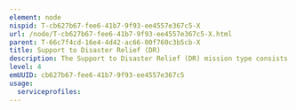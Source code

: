 ```yaml
---
element: node
nispid: T-cb627b67-fee6-41b7-9f93-ee4557e367c5-X
url: /node/T-cb627b67-fee6-41b7-9f93-ee4557e367c5-X.html
parent: T-66c7f4cd-16e4-4d42-ac66-00f760c3b5cb-X
title: Support to Disaster Relief (DR)
description: The Support to Disaster Relief (DR) mission type consists of activities to provide support after a man-made or natural disaster. Emergency relief concerns sustaining the means to safeguard life and requires very rapid reaction particularly where extreme climates are encountered. Protecting human life is an inherent responsibility. Relief operations, in the narrow sense of the provision of aid, are principally the purview of humanitarian or aid agencies, whether UN or government, including host government (where one exists), NGOs, and the civil sector. Military forces should be ready to assist in relief operations when the need for them arises, and to cooperate with other organizations concerned. Normally, military forces work to create the conditions in which these other agencies can operate more freely and effectively. NATO forces, such as the standing naval forces, may be in the area as a result of an unrelated exercise or operation and could be diverted by direction of the NAC or MC; however, because of the need for speed, it is likely that immediate reaction will be provided unilaterally by nations. Disaster relief could bconducted as a standalone operation; however, because of the requisite response times, it is more likely to take place within the context of an ongoing Non-Article 5 Crisis Response Operation (NA5CRO).
level: 4
emUUID: cb627b67-fee6-41b7-9f93-ee4557e367c5
usage:
  serviceprofiles:
---
```

